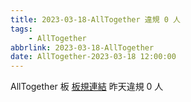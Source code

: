 ```yaml
---
title: 2023-03-18-AllTogether 違規 0 人
tags:
    - AllTogether
abbrlink: 2023-03-18-AllTogether
date: AllTogether-2023-03-18 12:00:00
---
```

AllTogether 板 [板規連結](https://www.ptt.cc/bbs/AllTogether/M.1643211430.A.5FB.html)
昨天違規 0 人
